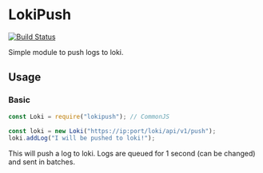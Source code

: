 # LokiPush

[![Build Status](<https://ci.danielraybone.com/app/rest/builds/buildType:(id:LokiPush_Build)/statusIcon>)](https://ci.danielraybone.com/buildConfiguration/LokiPush_Build?mode=branches&guest=1)

Simple module to push logs to loki.

## Usage

### Basic

```js
const Loki = require("lokipush"); // CommonJS

const loki = new Loki("https://ip:port/loki/api/v1/push");
loki.addLog("I will be pushed to loki!");
```

This will push a log to loki. Logs are queued for 1 second (can be changed) and sent in batches.
